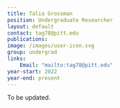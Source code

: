 ```yaml
---
title: Talia Grossman
position: Undergraduate Researcher
layout: default
contact: tag78@pitt.edu
publications: 
image: /images/user-icon.svg
group: undergrad
links:
    Email: "mailto:tag78@pitt.edu"
year-start: 2022
year-end: present
---
```

To be updated.